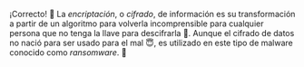 ¡Correcto! :clap: La _encriptación_, o _cifrado_, de información es su transformación a partir de un algoritmo para volverla incomprensible para cualquier persona que no tenga la llave para descifrarla :key:. Aunque el cifrado de datos no nació para ser usado para el mal :innocent:, es utilizado en este tipo de malware conocido como _ransomware_. :imp: